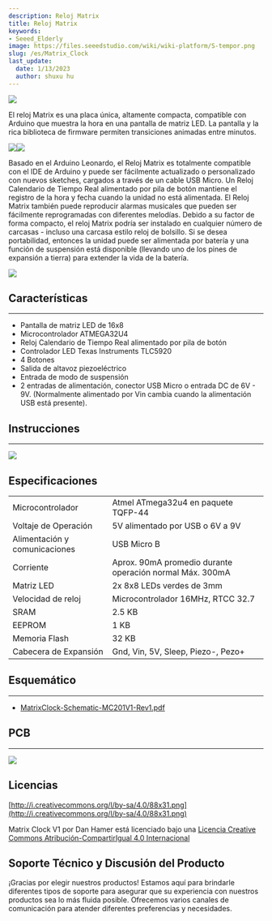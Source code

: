 ```yaml
---
description: Reloj Matrix
title: Reloj Matrix
keywords:
- Seeed_Elderly
image: https://files.seeedstudio.com/wiki/wiki-platform/S-tempor.png
slug: /es/Matrix_Clock
last_update:
  date: 1/13/2023
  author: shuxu hu
---
```



![](https://files.seeedstudio.com/wiki/Matrix_Clock/img/MatrixClock-ProductImagePlain.jpg)

El reloj Matrix es una placa única, altamente compacta, compatible con Arduino que muestra la hora en una pantalla de matriz LED. La pantalla y la rica biblioteca de firmware permiten transiciones animadas entre minutos.

![](https://files.seeedstudio.com/wiki/Matrix_Clock/img/MatrixClockRear.jpg)![](https://files.seeedstudio.com/wiki/Matrix_Clock/img/MC-Buttons.jpg)

Basado en el Arduino Leonardo, el Reloj Matrix es totalmente compatible con el IDE de Arduino y puede ser fácilmente actualizado o personalizado con nuevos sketches, cargados a través de un cable USB Micro. Un Reloj Calendario de Tiempo Real alimentado por pila de botón mantiene el registro de la hora y fecha cuando la unidad no está alimentada. El Reloj Matrix también puede reproducir alarmas musicales que pueden ser fácilmente reprogramadas con diferentes melodías. Debido a su factor de forma compacto, el reloj Matrix podría ser instalado en cualquier número de carcasas - incluso una carcasa estilo reloj de bolsillo. Si se desea portabilidad, entonces la unidad puede ser alimentada por batería y una función de suspensión está disponible (llevando uno de los pines de expansión a tierra) para extender la vida de la batería.

[![](https://files.seeedstudio.com/wiki/Seeed-WiKi/docs/images/300px-Get_One_Now_Banner-ragular.png)](https://www.seeedstudio.com/Matrix-Clock-p-1824.html)


##  Características
---
*   Pantalla de matriz LED de 16x8
*   Microcontrolador ATMEGA32U4
*   Reloj Calendario de Tiempo Real alimentado por pila de botón
*   Controlador LED Texas Instruments TLC5920
*   4 Botones
*   Salida de altavoz piezoeléctrico
*   Entrada de modo de suspensión
*   2 entradas de alimentación, conector USB Micro o entrada DC de 6V - 9V. (Normalmente alimentado por Vin cambia cuando la alimentación USB está presente).

##  Instrucciones
---

![](https://files.seeedstudio.com/wiki/Matrix_Clock/img/MC-Mode.jpg)

##  Especificaciones

<table>
<tr>
<td>Microcontrolador</td>
<td>Atmel ATmega32u4 en paquete TQFP-44</td>
</tr>
<tr>
<td>Voltaje de Operación</td>
<td>5V alimentado por USB o 6V a 9V</td>
</tr>
<tr>
<td>Alimentación y comunicaciones</td>
<td>USB Micro B</td>
</tr>
<tr>
<td>Corriente</td>
<td>Aprox. 90mA promedio durante operación normal  Máx. 300mA</td>
</tr>
<tr>
<td>Matriz LED</td>
<td>2x 8x8 LEDs verdes de 3mm</td>
</tr>
<tr>
<td>Velocidad de reloj</td>
<td>Microcontrolador 16MHz, RTCC 32.7</td>
</tr>
<tr>
<td>SRAM</td>
<td>2.5 KB</td>
</tr>
<tr>
<td>EEPROM</td>
<td>1 KB</td>
</tr>
<tr>
<td>Memoria Flash</td>
<td>32 KB</td>
</tr>
<tr>
<td>Cabecera de Expansión</td>
<td>Gnd, Vin, 5V, Sleep, Piezo-, Pezo+</td>
</tr>
</table>

##  Esquemático
---
- [MatrixClock-Schematic-MC201V1-Rev1.pdf](https://wiki.seeedstudio.com/es/images/c/c3/MatrixClock-Schematic-MC201V1-Rev1.pdf)

##  PCB
---
![](https://files.seeedstudio.com/wiki/Matrix_Clock/img/MatrixClock-PCB.jpg)

##  Licencias

[http://i.creativecommons.org/l/by-sa/4.0/88x31.png](http://i.creativecommons.org/l/by-sa/4.0/88x31.png)

Matrix Clock V1 por Dan Hamer está licenciado bajo una [Licencia Creative Commons Atribución-CompartirIgual 4.0 Internacional](http://creativecommons.org/licenses/by-sa/4.0/deed.en_US)

## Soporte Técnico y Discusión del Producto

¡Gracias por elegir nuestros productos! Estamos aquí para brindarle diferentes tipos de soporte para asegurar que su experiencia con nuestros productos sea lo más fluida posible. Ofrecemos varios canales de comunicación para atender diferentes preferencias y necesidades.

<div class="button_tech_support_container">
<a href="https://forum.seeedstudio.com/" class="button_forum"></a> 
<a href="https://www.seeedstudio.com/contacts" class="button_email"></a>
</div>

<div class="button_tech_support_container">
<a href="https://discord.gg/eWkprNDMU7" class="button_discord"></a> 
<a href="https://github.com/Seeed-Studio/wiki-documents/discussions/69" class="button_discussion"></a>
</div>